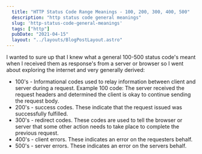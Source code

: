 ```yaml
---
  title: "HTTP Status Code Range Meanings - 100, 200, 300, 400, 500"
  description: "http status code general meanings"
  slug: 'http-status-code-general-meanings'
  tags: ["http"]
  pubDate: "2021-04-15"
  layout: "../layouts/BlogPostLayout.astro"
---
```


I wanted to sure up that I knew what a general 100-500 status code's meant when I received them as response's from a server or browser so I went about exploring the internet and very generally derived:

- 100's - Informational codes used to relay information between client and server during a request. Example 100 code: The server received the request headers and determined the client is okay to continue sending the request body.
- 200's - success codes. These indicate that the request issued was successfully fulfilled.
- 300's - redirect codes. These codes are used to tell the browser or server that some other action needs to take place to complete the previous request.
- 400's - client errors. These indicates an error on the requesters behalf.
- 500's - server errors. These indicates an error on the servers behalf.

